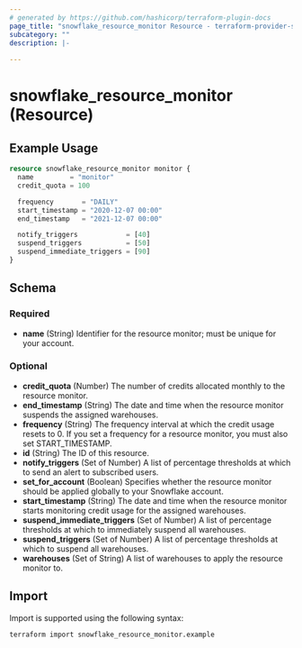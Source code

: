 ```yaml
---
# generated by https://github.com/hashicorp/terraform-plugin-docs
page_title: "snowflake_resource_monitor Resource - terraform-provider-snowflake"
subcategory: ""
description: |-
  
---
```


# snowflake_resource_monitor (Resource)



## Example Usage

```terraform
resource snowflake_resource_monitor monitor {
  name         = "monitor"
  credit_quota = 100

  frequency       = "DAILY"
  start_timestamp = "2020-12-07 00:00"
  end_timestamp   = "2021-12-07 00:00"

  notify_triggers            = [40]
  suspend_triggers           = [50]
  suspend_immediate_triggers = [90]
}
```

<!-- schema generated by tfplugindocs -->
## Schema

### Required

- **name** (String) Identifier for the resource monitor; must be unique for your account.

### Optional

- **credit_quota** (Number) The number of credits allocated monthly to the resource monitor.
- **end_timestamp** (String) The date and time when the resource monitor suspends the assigned warehouses.
- **frequency** (String) The frequency interval at which the credit usage resets to 0. If you set a frequency for a resource monitor, you must also set START_TIMESTAMP.
- **id** (String) The ID of this resource.
- **notify_triggers** (Set of Number) A list of percentage thresholds at which to send an alert to subscribed users.
- **set_for_account** (Boolean) Specifies whether the resource monitor should be applied globally to your Snowflake account. 
- **start_timestamp** (String) The date and time when the resource monitor starts monitoring credit usage for the assigned warehouses.
- **suspend_immediate_triggers** (Set of Number) A list of percentage thresholds at which to immediately suspend all warehouses.
- **suspend_triggers** (Set of Number) A list of percentage thresholds at which to suspend all warehouses.
- **warehouses** (Set of String) A list of warehouses to apply the resource monitor to. 

## Import

Import is supported using the following syntax:

```shell
terraform import snowflake_resource_monitor.example
```
